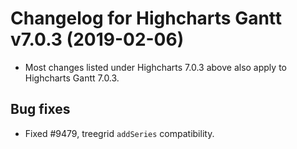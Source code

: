 # Changelog for Highcharts Gantt v7.0.3 (2019-02-06)

- Most changes listed under Highcharts 7.0.3 above also apply to Highcharts Gantt 7.0.3.

## Bug fixes
- Fixed #9479, treegrid `addSeries` compatibility.
